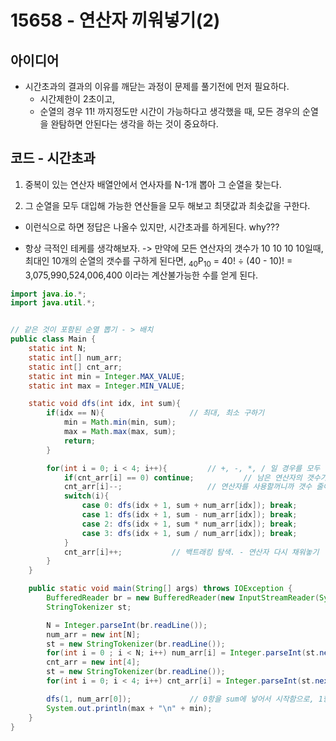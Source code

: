 # 15658 - 연산자 끼워넣기(2)


## 아이디어

* 시간초과의 결과의 이유를 깨닫는 과정이 문제를 풀기전에 먼저 필요하다. 
    - 시간제한이 2초이고, 
    - 순열의 경우 11! 까지정도만 시간이 가능하다고 생각했을 때, 모든 경우의 순열을 완탐하면 안된다는 생각을 하는 것이 중요하다.





## 코드 - 시간초과

1. 중복이 있는 연산자 배열안에서 연사자를 N-1개 뽑아 그 순열을 찾는다.

2. 그 순열을 모두 대입해 가능한 연산들을 모두 해보고 최댓값과 최솟값을 구한다.

* 이런식으로 하면 정답은 나올수 있지만, 시간초과를 하게된다. why???

* 항상 극적인 테케를 생각해보자. -> 만약에 모든 연산자의 갯수가 10 10 10 10일때, 최대인 10개의 순열의 갯수를 구하게 된다면, 
  <sub>40</sub>P<sub>10</sub> = 40! ÷ (40 - 10)! = 3,075,990,524,006,400 이라는 계산불가능한 수를 얻게 된다.



```java
import java.io.*;
import java.util.*;


// 같은 것이 포함된 순열 뽑기 - > 배치
public class Main {
    static int N;
    static int[] num_arr;
    static int[] cnt_arr;
    static int min = Integer.MAX_VALUE;
    static int max = Integer.MIN_VALUE;

    static void dfs(int idx, int sum){
        if(idx == N){                   // 최대, 최소 구하기
            min = Math.min(min, sum);
            max = Math.max(max, sum);
            return;
        }

        for(int i = 0; i < 4; i++){         // +, -, *, / 일 경우를 모두 탐색
            if(cnt_arr[i] == 0) continue;           // 남은 연산자의 갯수가 없으면 지나가.
            cnt_arr[i]--;                   // 연산자를 사용할꺼니까 갯수 줄여주기
            switch(i){
                case 0: dfs(idx + 1, sum + num_arr[idx]); break;
                case 1: dfs(idx + 1, sum - num_arr[idx]); break;
                case 2: dfs(idx + 1, sum * num_arr[idx]); break;
                case 3: dfs(idx + 1, sum / num_arr[idx]); break;
            }
            cnt_arr[i]++;           // 백트래킹 탐색. - 연산자 다시 채워놓기
        }
    }

    public static void main(String[] args) throws IOException {
        BufferedReader br = new BufferedReader(new InputStreamReader(System.in));
        StringTokenizer st;

        N = Integer.parseInt(br.readLine());
        num_arr = new int[N];
        st = new StringTokenizer(br.readLine());
        for(int i = 0 ; i < N; i++) num_arr[i] = Integer.parseInt(st.nextToken());      // 숫자 배열 입력 받기
        cnt_arr = new int[4];
        st = new StringTokenizer(br.readLine());
        for(int i = 0; i < 4; i++) cnt_arr[i] = Integer.parseInt(st.nextToken());       // 연산자들의 갯수 배열 받기

        dfs(1, num_arr[0]);             // 0항을 sum에 넣어서 시작함으로, 1항부터 조사해주기.
        System.out.println(max + "\n" + min);
    }
}
```